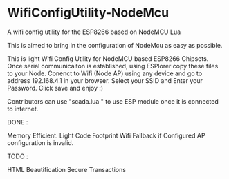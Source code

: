 # WifiConfigUtility-NodeMcu
A wifi config utility for the ESP8266 based on NodeMCU Lua

This is aimed to bring in the configuration of NodeMcu as easy as possible.

This is light Wifi Config Utility for NodeMCU based ESP8266 Chipsets. 
Once serial communicaiton is established, using ESPlorer copy these files to your Node.
Conenct to Wifi (Node AP) using any device and go to address 192.168.4.1 in your browser.
Select your SSID and Enter your Password.
Click save and enjoy :)

Contributors can use "scada.lua " to use ESP module once it is connected to internet.

DONE :

Memory Efficient.
Light Code Footprint
Wifi Fallback if Configured AP configuration is invalid.


TODO :

HTML Beautification
Secure Transactions
